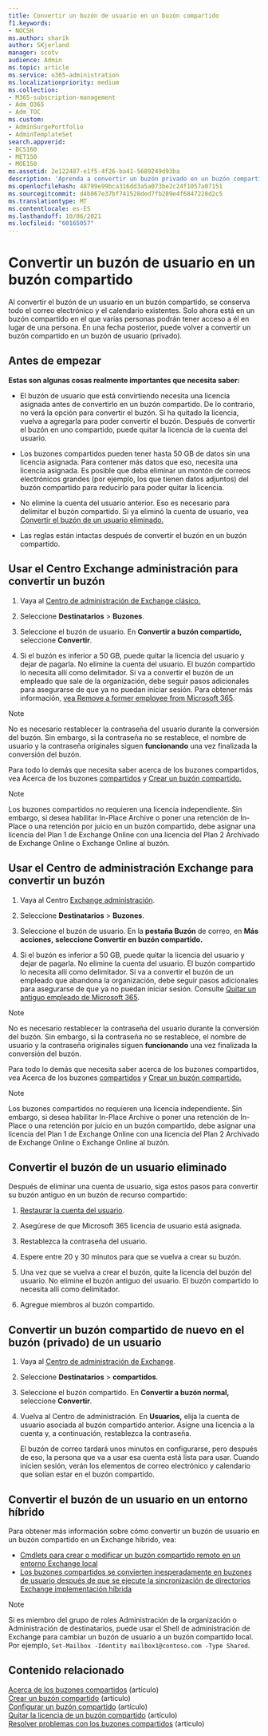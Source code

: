 ```yaml
---
title: Convertir un buzón de usuario en un buzón compartido
f1.keywords:
- NOCSH
ms.author: sharik
author: SKjerland
manager: scotv
audience: Admin
ms.topic: article
ms.service: o365-administration
ms.localizationpriority: medium
ms.collection:
- M365-subscription-management
- Adm_O365
- Adm_TOC
ms.custom:
- AdminSurgePortfolio
- AdminTemplateSet
search.appverid:
- BCS160
- MET150
- MOE150
ms.assetid: 2e122487-e1f5-4f26-ba41-5689249d93ba
description: 'Aprenda a convertir un buzón privado en un buzón compartido al que puedan tener acceso varias personas en lugar de solo una persona. '
ms.openlocfilehash: 48799e99bca316dd3a5a073be2c24f1057a07151
ms.sourcegitcommit: d4b867e37bf741528ded7fb289e4f6847228d2c5
ms.translationtype: MT
ms.contentlocale: es-ES
ms.lasthandoff: 10/06/2021
ms.locfileid: "60165057"
---
```

# <a name="convert-a-user-mailbox-to-a-shared-mailbox"></a>Convertir un buzón de usuario en un buzón compartido

Al convertir el buzón de un usuario en un buzón compartido, se conserva todo el correo electrónico y el calendario existentes. Solo ahora está en un buzón compartido en el que varias personas podrán tener acceso a él en lugar de una persona. En una fecha posterior, puede volver a convertir un buzón compartido en un buzón de usuario (privado).

## <a name="before-you-begin"></a>Antes de empezar

**Estas son algunas cosas realmente importantes que necesita saber:**

- El buzón de usuario que está convirtiendo necesita una licencia asignada antes de convertirlo en un buzón compartido. De lo contrario, no verá la opción para convertir el buzón. Si ha quitado la licencia, vuelva a agregarla para poder convertir el buzón. Después de convertir el buzón en uno compartido, puede quitar la licencia de la cuenta del usuario.

- Los buzones compartidos pueden tener hasta 50 GB de datos sin una licencia asignada. Para contener más datos que eso, necesita una licencia asignada. Es posible que deba eliminar un montón de correos electrónicos grandes (por ejemplo, los que tienen datos adjuntos) del buzón compartido para reducirlo para poder quitar la licencia.

- No elimine la cuenta del usuario anterior. Eso es necesario para delimitar el buzón compartido. Si ya eliminó la cuenta de usuario, vea [Convertir el buzón de un usuario eliminado.](#convert-the-mailbox-of-a-deleted-user)

- Las reglas están intactas después de convertir el buzón en un buzón compartido.

## <a name="use-the-classic-exchange-admin-center-to-convert-a-mailbox"></a>Usar el Centro Exchange administración para convertir un buzón
 
1. Vaya al <a href="https://go.microsoft.com/fwlink/p/?linkid=2059104" target="_blank">Centro de administración de Exchange clásico.</a>

2. Seleccione **Destinatarios** \> **Buzones**.

3. Seleccione el buzón de usuario. En **Convertir a buzón compartido,** seleccione **Convertir**.

4. Si el buzón es inferior a 50 [](../manage/remove-licenses-from-users.md)GB, puede quitar la licencia del usuario y dejar de pagarla. No elimine la cuenta del usuario. El buzón compartido lo necesita allí como delimitador. Si va a convertir el buzón de un empleado que sale de la organización, debe seguir pasos adicionales para asegurarse de que ya no puedan iniciar sesión. Para obtener más información, [vea Remove a former employee from Microsoft 365](../add-users/remove-former-employee.md).
    
> [!NOTE]
> No es necesario restablecer la contraseña del usuario durante la conversión del buzón. Sin embargo, si la contraseña no se restablece, el nombre de usuario y la contraseña originales siguen **funcionando** una vez finalizada la conversión del buzón.

Para todo lo demás que necesita saber acerca de los buzones compartidos, vea Acerca de los buzones [compartidos](about-shared-mailboxes.md) y [Crear un buzón compartido.](create-a-shared-mailbox.md)

> [!NOTE]
> Los buzones compartidos no requieren una licencia independiente. Sin embargo, si desea habilitar In-Place Archive o poner una retención de In-Place o una retención por juicio en un buzón compartido, debe asignar una licencia del Plan 1 de Exchange Online con una licencia del Plan 2 Archivado de Exchange Online o Exchange Online al buzón.

## <a name="use-the-new-exchange-admin-center-to-convert-a-mailbox"></a>Usar el Centro de administración Exchange para convertir un buzón

1. Vaya al Centro <a href="https://admin.exchange.microsoft.com/#/homepage" target="_blank">Exchange administración</a>.

2. Seleccione **Destinatarios** \> **Buzones**.

3. Seleccione el buzón de usuario. En la **pestaña Buzón** de correo, en **Más acciones,** **seleccione Convertir en buzón compartido.**

4. Si el buzón es inferior a 50 [](../manage/remove-licenses-from-users.md)GB, puede quitar la licencia del usuario y dejar de pagarla. No elimine la cuenta del usuario. El buzón compartido lo necesita allí como delimitador. Si va a convertir el buzón de un empleado que abandona la organización, debe seguir pasos adicionales para asegurarse de que ya no puedan iniciar sesión. Consulte [Quitar un antiguo empleado de Microsoft 365](../add-users/remove-former-employee.md).
    
> [!NOTE]
> No es necesario restablecer la contraseña del usuario durante la conversión del buzón. Sin embargo, si la contraseña no se restablece, el nombre de usuario y la contraseña originales siguen **funcionando** una vez finalizada la conversión del buzón.

Para todo lo demás que necesita saber acerca de los buzones compartidos, vea Acerca de los buzones [compartidos](about-shared-mailboxes.md) y [Crear un buzón compartido.](create-a-shared-mailbox.md)

> [!NOTE]
> Los buzones compartidos no requieren una licencia independiente. Sin embargo, si desea habilitar In-Place Archive o poner una retención de In-Place o una retención por juicio en un buzón compartido, debe asignar una licencia del Plan 1 de Exchange Online con una licencia del Plan 2 Archivado de Exchange Online o Exchange Online al buzón.

## <a name="convert-the-mailbox-of-a-deleted-user"></a>Convertir el buzón de un usuario eliminado

Después de eliminar una cuenta de usuario, siga estos pasos para convertir su buzón antiguo en un buzón de recurso compartido:

1. [Restaurar la cuenta del usuario](../add-users/restore-user.md).

2. Asegúrese de que Microsoft 365 licencia de usuario está asignada.

3. Restablezca la contraseña del usuario.
    
4. Espere entre 20 y 30 minutos para que se vuelva a crear su buzón.
      
6. Una vez que se vuelva a crear el buzón, quite la licencia del buzón del usuario. No elimine el buzón antiguo del usuario. El buzón compartido lo necesita allí como delimitador.
    
7. Agregue miembros al buzón compartido.

## <a name="convert-a-shared-mailbox-back-to-a-users-private-mailbox"></a>Convertir un buzón compartido de nuevo en el buzón (privado) de un usuario

1. Vaya al <a href="https://go.microsoft.com/fwlink/p/?linkid=2059104" target="_blank">Centro de administración de Exchange</a>.
   
2. Seleccione **Destinatarios** \> **compartidos**.

3. Seleccione el buzón compartido. En **Convertir a buzón normal,** seleccione **Convertir**.

4. Vuelva al Centro de administración. En **Usuarios,** elija la cuenta de usuario asociada al buzón compartido anterior. Asigne una licencia a la cuenta y, a continuación, restablezca la contraseña.

   El buzón de correo tardará unos minutos en configurarse, pero después de eso, la persona que va a usar esa cuenta está lista para usar. Cuando inicien sesión, verán los elementos de correo electrónico y calendario que solían estar en el buzón compartido.

## <a name="convert-a-users-mailbox-in-a-hybrid-environment"></a>Convertir el buzón de un usuario en un entorno híbrido

Para obtener más información sobre cómo convertir un buzón de usuario en un buzón compartido en un Exchange híbrido, vea:

 - [Cmdlets para crear o modificar un buzón compartido remoto en un entorno Exchange local](https://support.microsoft.com/office/cmdlets-to-create-or-modify-a-remote-shared-mailbox-in-an-on-premises-exchange-environment-9e83fb59-c001-729c-a4c0-b2964c154b49)
 - [Los buzones compartidos se convierten inesperadamente en buzones de usuario después de que se ejecute la sincronización de directorios Exchange implementación híbrida](/exchange/troubleshoot/user-and-shared-mailboxes/shared-mailboxes-unexpectedly-converted-to-user-mailboxes)
 

> [!NOTE]
> Si es miembro del grupo de roles Administración de la organización o Administración de destinatarios, puede usar el Shell de administración de Exchange para cambiar un buzón de usuario a un buzón compartido local. Por ejemplo, `Set-Mailbox -Identity mailbox1@contoso.com -Type Shared`.

## <a name="related-content"></a>Contenido relacionado

[Acerca de los buzones compartidos](about-shared-mailboxes.md) (artículo)\
[Crear un buzón compartido](create-a-shared-mailbox.md) (artículo)\
[Configurar un buzón compartido](configure-a-shared-mailbox.md) (artículo)\
[Quitar la licencia de un buzón compartido](remove-license-from-shared-mailbox.md) (artículo)\
[Resolver problemas con los buzones compartidos](resolve-issues-with-shared-mailboxes.md) (artículo)
